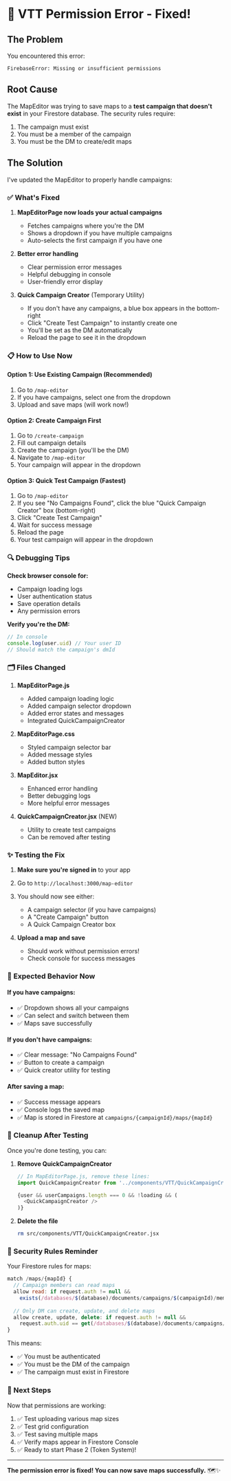 # 🔧 VTT Permission Error - Fixed!

## The Problem

You encountered this error:
```
FirebaseError: Missing or insufficient permissions
```

## Root Cause

The MapEditor was trying to save maps to a **test campaign that doesn't exist** in your Firestore database. The security rules require:
1. The campaign must exist
2. You must be a member of the campaign
3. You must be the DM to create/edit maps

## The Solution

I've updated the MapEditor to properly handle campaigns:

### ✅ What's Fixed

1. **MapEditorPage now loads your actual campaigns**
   - Fetches campaigns where you're the DM
   - Shows a dropdown if you have multiple campaigns
   - Auto-selects the first campaign if you have one

2. **Better error handling**
   - Clear permission error messages
   - Helpful debugging in console
   - User-friendly error display

3. **Quick Campaign Creator** (Temporary Utility)
   - If you don't have any campaigns, a blue box appears in the bottom-right
   - Click "Create Test Campaign" to instantly create one
   - You'll be set as the DM automatically
   - Reload the page to see it in the dropdown

### 📋 How to Use Now

#### Option 1: Use Existing Campaign (Recommended)
1. Go to `/map-editor`
2. If you have campaigns, select one from the dropdown
3. Upload and save maps (will work now!)

#### Option 2: Create Campaign First
1. Go to `/create-campaign`
2. Fill out campaign details
3. Create the campaign (you'll be the DM)
4. Navigate to `/map-editor`
5. Your campaign will appear in the dropdown

#### Option 3: Quick Test Campaign (Fastest)
1. Go to `/map-editor`
2. If you see "No Campaigns Found", click the blue "Quick Campaign Creator" box (bottom-right)
3. Click "Create Test Campaign"
4. Wait for success message
5. Reload the page
6. Your test campaign will appear in the dropdown

### 🔍 Debugging Tips

**Check browser console for:**
- Campaign loading logs
- User authentication status
- Save operation details
- Any permission errors

**Verify you're the DM:**
```javascript
// In console
console.log(user.uid) // Your user ID
// Should match the campaign's dmId
```

### 🗂️ Files Changed

1. **MapEditorPage.js**
   - Added campaign loading logic
   - Added campaign selector dropdown
   - Added error states and messages
   - Integrated QuickCampaignCreator

2. **MapEditorPage.css**
   - Styled campaign selector bar
   - Added message styles
   - Added button styles

3. **MapEditor.jsx**
   - Enhanced error handling
   - Better debugging logs
   - More helpful error messages

4. **QuickCampaignCreator.jsx** (NEW)
   - Utility to create test campaigns
   - Can be removed after testing

### ✨ Testing the Fix

1. **Make sure you're signed in** to your app
2. Go to `http://localhost:3000/map-editor`
3. You should now see either:
   - A campaign selector (if you have campaigns)
   - A "Create Campaign" button
   - A Quick Campaign Creator box

4. **Upload a map and save**
   - Should work without permission errors!
   - Check console for success messages

### 🎯 Expected Behavior Now

#### If you have campaigns:
- ✅ Dropdown shows all your campaigns
- ✅ Can select and switch between them
- ✅ Maps save successfully

#### If you don't have campaigns:
- ✅ Clear message: "No Campaigns Found"
- ✅ Button to create a campaign
- ✅ Quick creator utility for testing

#### After saving a map:
- ✅ Success message appears
- ✅ Console logs the saved map
- ✅ Map is stored in Firestore at `campaigns/{campaignId}/maps/{mapId}`

### 🧹 Cleanup After Testing

Once you're done testing, you can:

1. **Remove QuickCampaignCreator**
   ```javascript
   // In MapEditorPage.js, remove these lines:
   import QuickCampaignCreator from '../components/VTT/QuickCampaignCreator';
   
   {user && userCampaigns.length === 0 && !loading && (
     <QuickCampaignCreator />
   )}
   ```

2. **Delete the file**
   ```bash
   rm src/components/VTT/QuickCampaignCreator.jsx
   ```

### 🔐 Security Rules Reminder

Your Firestore rules for maps:
```javascript
match /maps/{mapId} {
  // Campaign members can read maps
  allow read: if request.auth != null && 
    exists(/databases/$(database)/documents/campaigns/$(campaignId)/members/$(request.auth.uid));
  
  // Only DM can create, update, and delete maps
  allow create, update, delete: if request.auth != null && 
    request.auth.uid == get(/databases/$(database)/documents/campaigns/$(campaignId)).data.dmId;
}
```

This means:
- ✅ You must be authenticated
- ✅ You must be the DM of the campaign
- ✅ The campaign must exist in Firestore

### 🚀 Next Steps

Now that permissions are working:
1. ✅ Test uploading various map sizes
2. ✅ Test grid configuration
3. ✅ Test saving multiple maps
4. ✅ Verify maps appear in Firestore Console
5. ✅ Ready to start Phase 2 (Token System)!

---

**The permission error is fixed! You can now save maps successfully.** 🗺️✨
